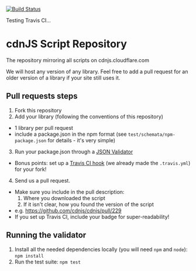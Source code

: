 [![Build Status](https://secure.travis-ci.org/gh-pages-test/cdnjs.png)](http://travis-ci.org/gh-pages-test/cdnjs)

Testing Travis CI...

# cdnJS Script Repository

The repository mirroring all scripts on cdnjs.cloudflare.com

We will host any version of any library. Feel free to add a pull request for an older version of a library if your site still uses it.

## Pull requests steps

1. Fork this repository
2. Add your library (following the conventions of this repository)
  * 1 library per pull request
  * include a package.json in the npm format (see `test/schemata/npm-package.json` for details - it's very simple)
3. Run your package.json through a [JSON Validator](http://jsonlint.com/)
  * Bonus points: set up a [Travis CI hook](http://about.travis-ci.org/docs/user/getting-started/) (we already made the `.travis.yml`) for your fork!
4. Send us a pull request.
  * Make sure you include in the pull description:
      1. Where you downloaded the script
      2. If it isn't clear, how you found the version of the script
  * e.g. https://github.com/cdnjs/cdnjs/pull/229
  * If you set up Travis CI, include your badge for super-readability!

## Running the validator
1. Install all the needed dependencies locally (you will need `npm` and `node`): `npm install`
2. Run the test suite: `npm test`

<img alt="Clicky" width="1" height="1" src="//in.getclicky.com/66606907ns.gif" />

